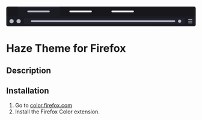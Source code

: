 ![Sample](img/sample.png)

# Haze Theme for Firefox
## Description

## Installation
1. Go to [color.firefox.com](https://color.firefox.com/?theme=XQAAAAI0AgAAAAAAAABBKYhm849SCicxcT_m3XcGHf3p79EhVPWQHPv8ujFwn4r7fM49MiZNmb2Alo0ID3AIqIGRPVSLcrlAeLZ6Y7lV2xngKgmeESmzIeyFyHONK4ye0ujVHATuVk09Atmztm4aL-m57wuk5Kha897ckl0xgWdP7u_jlQqTK2y_2v9I0HCIRj5UYv7oTLeGYtU_rBncEs2yTnLhNlV815qzWThhyQTfRwmbspksB4tMZTK2ORp6_EC_glI_vUQjn_Y-qDBoHIU01hIzk48ydVLyMMy6k783Q-DkjoHw3W7SBLCafXXOob0cKBQwMe9e1aH7GrSpjz3zz-DPe80ivWLhSGfmiHbG-p39h_W__6b1sKA)
2. Install the Firefox Color extension.
